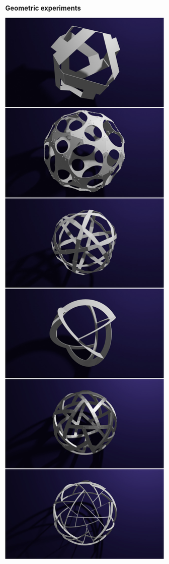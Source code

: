 
## Geometric experiments

<img src="polyhedra/D-cut.jpg">

<img src="polyhedra/gD-lamp.jpg">

<img src="polyhedra/kD-chromosomes.jpg">

<img src="spherical/2tri1.jpg">

<img src="spherical/2tri1penta.jpg">

<img src="spherical/2tri1penta_thin.jpg">

